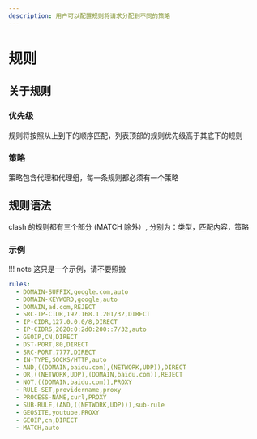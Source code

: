 ```yaml
---
description: 用户可以配置规则将请求分配到不同的策略
---
```


# 规则

## 关于规则

### 优先级

规则将按照从上到下的顺序匹配，列表顶部的规则优先级高于其底下的规则

### 策略

策略包含代理和代理组，每一条规则都必须有一个策略

## 规则语法

clash 的规则都有三个部分 (MATCH 除外）, 分别为：类型，匹配内容，策略

### 示例

!!! note
    这只是一个示例，请不要照搬

```yaml
rules:
  - DOMAIN-SUFFIX,google.com,auto
  - DOMAIN-KEYWORD,google,auto
  - DOMAIN,ad.com,REJECT
  - SRC-IP-CIDR,192.168.1.201/32,DIRECT
  - IP-CIDR,127.0.0.0/8,DIRECT
  - IP-CIDR6,2620:0:2d0:200::7/32,auto
  - GEOIP,CN,DIRECT
  - DST-PORT,80,DIRECT
  - SRC-PORT,7777,DIRECT
  - IN-TYPE,SOCKS/HTTP,auto
  - AND,((DOMAIN,baidu.com),(NETWORK,UDP)),DIRECT
  - OR,((NETWORK,UDP),(DOMAIN,baidu.com)),REJECT
  - NOT,((DOMAIN,baidu.com)),PROXY
  - RULE-SET,providername,proxy
  - PROCESS-NAME,curl,PROXY
  - SUB-RULE,(AND,((NETWORK,UDP))),sub-rule
  - GEOSITE,youtube,PROXY
  - GEOIP,cn,DIRECT
  - MATCH,auto
```
